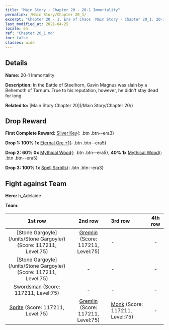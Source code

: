 ```yaml
---
title: "Main Story - Chapter 20 - 20-1 Immortality"
permalink: /Main Story/Chapter 20_1/
excerpt: "Chapter 20 - 1. Era of Chaos  Main Story - Chapter 20_1. 20-1 Immortality"
last_modified_at: 2021-04-25
locale: en
ref: "Chapter 20_1.md"
toc: false
classes: wide
---
```


## Details

 **Name:** 20-1 Immortality

 **Description:** In the Battle of Steelhorn, Gavin Magnus was slain by a Behemoth of Tarnum. True to his reputation, however, he didn't stay dead for long.

 **Related to:** [Main Story Chapter 20](/Main Story/Chapter 20/)

## Drop Reward

 **First Complete Reward:** [Silver Key](/Items/con_693/){: .btn .btn--era3}

 **Drop 1:** **100% 1x** [Eternal Ore +1](/Items/mat_68/){: .btn .btn--era5}

 **Drop 2:** **60% 0x** [Mythical Wood](/Items/mat_62/){: .btn .btn--era5}, **40% 1x** [Mythical Wood](/Items/mat_62/){: .btn .btn--era5}

 **Drop 3:** **100% 1x** [Spell Scrolls](/Items/con_694/){: .btn .btn--era3}


## Fight against Team
 **Hero:** h_Adelaide

 **Team:**


  | 1st row | 2nd row | 3rd row | 4th row |
  |:----:|:----:|:----|:----:|
  | [Stone Gargoyle](/units/Stone Gargoyle/) (Score: 117211, Level:75)  | [Gremlin](/units/Gremlin/) (Score: 117211, Level:75)  | - | - |
  | [Stone Gargoyle](/units/Stone Gargoyle/) (Score: 117211, Level:75)  | - | - | - |
  | [Swordsman](/units/Swordsman/) (Score: 117211, Level:75)  | - | - | - |
  | [Sprite](/units/Sprite/) (Score: 117211, Level:75)  | [Gremlin](/units/Gremlin/) (Score: 117211, Level:75)  | [Monk](/units/Monk/) (Score: 117211, Level:75)  | - |


